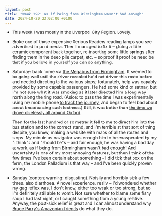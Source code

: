 ```yaml
---
layout: post
title: "Week 292: as if being from Birmingham wasn't bad enough"
date: 2024-10-20 23:02:00 +0100
---
```


- This week I was mostly in the Liverpool City Region. Lovely.

- Broke one of those expensive Serious Readers reading lamps you see advertised in print media. Then I managed to fix it – gluing a little ceramic component back together, re-inserting some little springs after finding them in the deep pile carpet, etc. – so proof if proof be need be that if you believe in yourself you can do anything.

- Saturday: back home via [the Megabus from Birmingham](https://bustimes.org/services/m87-liverpool-norwich-city-centre). It seemed to be going well until the driver revealed he'd not driven this route before and needed directing to the various stops;
  fortunately, help was capably provided by some capable passengers. He had some kind of satnav, but I'm not sure what it was smoking as it later directed him a long way north along the ring road.
  (Aside: to pass the time I was experimentally using my mobile phone [to track the journey](https://bustimes.org/vehicles/mega-t8nnd#journeys/638533688), and began to feel bad about about broadcasting such lostness.)
  Still, it was better than [the time we drove cluelessly all around Oxford](/2023/05/week-218).

  Then for the last hundred or so metres it fell to me to direct him into the bus station and to the correct stand,
  and I'm terrible at that sort of thing despite, you know, making a website with maps of all the routes and stops.
  My minute as navigator was enough him to be exasperated by my "I think"s and "should be"s – and fair enough, he was having a bad day at work, as if being from Birmingham wasn't bad enough! And uncertainty is one of my most annoying features, but then I think of the few times I've been certain about something – I did tick that box on the form, the London Palladium is that way – and I've been quickly proven wrong.

- Sunday (content warning: disgusting). Noisily and horribly sick a few times, also diarrhoea.
  A novel experience, really – I'd wondered whether my gag reflex was, I don't know, either too weak or too strong, but no I'm definitely still able to vomit. Not sure whether to blame some fishy soup I had last night, or I caught something from a young relative.
  Anyway, the post-sick relief is great and I can almost understand why [Bruce Parry's Amazonian friends](https://www.theguardian.com/culture/2008/sep/23/television.television) do what they do.
